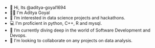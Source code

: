 - 👋 Hi, Its @aditya-goyal1694
- 👨‍🎓 I'm Aditya Goyal
- 👀 I’m interested in data science projects and hackathons.
- 💻 I'm proficient in python, C++, R and mysql.
- 🌱 I’m currently diving deep in the world of Software Development and Devops.
- 💞️ I'm looking to collaborate on any projects on data analysis.
